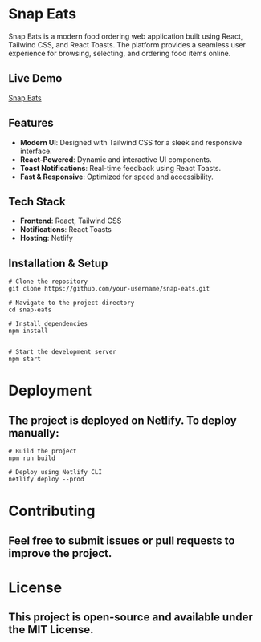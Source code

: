 # Snap Eats

Snap Eats is a modern food ordering web application built using React, Tailwind CSS, and React Toasts. The platform provides a seamless user experience for browsing, selecting, and ordering food items online.

## Live Demo
[Snap Eats](https://snap-eats.netlify.app)

## Features
- **Modern UI**: Designed with Tailwind CSS for a sleek and responsive interface.
- **React-Powered**: Dynamic and interactive UI components.
- **Toast Notifications**: Real-time feedback using React Toasts.
- **Fast & Responsive**: Optimized for speed and accessibility.

## Tech Stack
- **Frontend**: React, Tailwind CSS
- **Notifications**: React Toasts
- **Hosting**: Netlify

## Installation & Setup
```
# Clone the repository
git clone https://github.com/your-username/snap-eats.git

# Navigate to the project directory
cd snap-eats

# Install dependencies
npm install


# Start the development server
npm start
```
# Deployment
## The project is deployed on Netlify. To deploy manually:
```
# Build the project
npm run build

# Deploy using Netlify CLI
netlify deploy --prod

```
# Contributing
## Feel free to submit issues or pull requests to improve the project.

# License
## This project is open-source and available under the MIT License.
